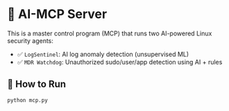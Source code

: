 # 🤖 AI-MCP Server

This is a master control program (MCP) that runs two AI-powered Linux security agents:
- ✅ `LogSentinel`: AI log anomaly detection (unsupervised ML)
- ✅ `MDR Watchdog`: Unauthorized sudo/user/app detection using AI + rules

## 🏃 How to Run

```bash
python mcp.py
